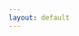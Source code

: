 ```yaml
---
layout: default
---
```


<a class="fa fa-twitter" href="https://twitter.com/zkiziltoprak"></a> <br />
<a class="fa fa-github" href="https://github.com/zafatar"></a> <br />
<a class="fa fa-linkedin" href="https://www.linkedin.com/in/zaferkiziltoprak/"></a> <br />
<a class="fa fa-instagram" href="https://www.instagram.com/zaferkiziltoprak"></a> <br />
<a class="fa fa-lastfm" href="https://last.fm/user/zafatar"></a>
